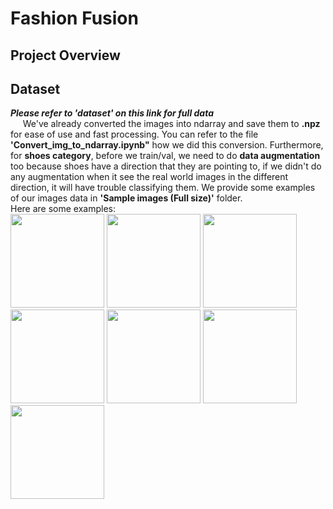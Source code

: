 # Fashion Fusion

## Project Overview

## Dataset

**_Please refer to 'dataset' on this link for full data_**  
&nbsp;&nbsp;&nbsp;&nbsp; We've already converted the images into ndarray and save them to **.npz** for ease of use and fast processing. You can refer to the file **'Convert_img_to_ndarray.ipynb"** how we did this conversion. Furthermore, for **shoes category**, before we train/val, we need to do **data augmentation** too because shoes have a direction that they are pointing to, if we didn't do any augmentation when it see the real world images in the different direction, it will have trouble classifying them. We provide some examples of our images data in **'Sample images (Full size)'** folder.  
Here are some examples: <br>
<img src = "./sample-images/samples.png" width="150" height="150">
<img src = "./sample-images/samples.png" width="150" height="150">
<img src = "./sample-images/samples.png" width="150" height="150">
<img src = "./sample-images/samples.png" width="150" height="150">
<img src = "./sample-images/samples.png" width="150" height="150">
<img src = "./sample-images/samples.png" width="150" height="150">
<img src = "./sample-images/samples.png" width="150" height="150">
